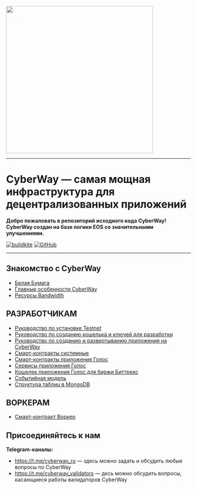 

<img width="400" src="Logo.jpg" />

*****  
# CyberWay — самая мощная инфраструктура для децентрализованных приложений

**Добро пожаловать в репозиторий исходного кода CyberWay! CyberWay создан на базе логики EOS со значительными улучшениями.**  

[![buildkite](https://badge.buildkite.com/f0940b2380542f6c80c1c01aa773d61c1d3470007fa5b9e6c3.svg?branch=master)](https://buildkite.com/cyberway)
[![GitHub](https://img.shields.io/github/license/cyberway/cyberway.svg)](https://github.com/cyberway/cyberway/blob/master/LICENSE)

*****  
## Знакомство с CyberWay

* [Белая Бумага](https://cyberway.gitbook.io/en/users/white_paper)
* [Главные особенности CyberWay](https://cyberway.gitbook.io/ru/v/master-ru/users/cyberway_features)
* [Ресурсы Bandwidth](https://cyberway.gitbook.io/ru/v/master-ru/users/bandwidth)

## РАЗРАБОТЧИКАМ

* [Руководство по установке Testnet](https://cyberway.gitbook.io/ru/v/master-ru/producers/testnet_installation)
* [Руководство по созданию кошелька и ключей для разработки](https://cyberway.gitbook.io/ru/v/master-ru/developers/create_development_wallet)
* [Руководство по созданию и развертыванию приложения на CyberWay](https://cyberway.gitbook.io/ru/v/master-ru/developers/create_contracts)
* [Смарт-контракты системные](https://cyberway.gitbook.io/ru/v/master-ru/developers/system_contracts)
* [Смарт-контракты приложения Голос](https://cyberway.gitbook.io/ru/v/master-ru/developers/golos_contracts)
* [Сервисы приложения Голос](https://cyberway.gitbook.io/ru/v/master-ru/developers/golos_services)
* [Кошелек приложения Голос для биржи Биттрекс](https://cyberway.gitbook.io/ru/v/master-ru/developers/golos_wallet_for_bittrex)
* [Событийная модель](https://cyberway.gitbook.io/ru/v/master-ru/developers/event_engine)
* [Структура таблиц в MongoDB](https://cyberway.gitbook.io/ru/v/master-ru/developers/mongo_tables)

## ВОРКЕРАМ

* [Смарт-контракт Воркер](https://cyberway.gitbook.io/ru/v/master-ru/workers/worker_contract)

## Присоединяйтесь к нам

**Telegram-каналы:**
* https://t.me/cyberway_ru — здесь можно задать и обсудить любые вопросы по CyberWay
* https://t.me/cyberway_validators — десь можно обсудить вопросы, касающиеся работы валидаторов CyberWay

 


